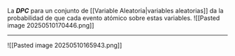 La ***DPC*** para un conjunto de [[Variable Aleatoria|variables aleatorias]] da la probabilidad de que cada evento atómico sobre estas variables.
![[Pasted image 20250510170446.png]]
***
![[Pasted image 20250510165943.png]]
